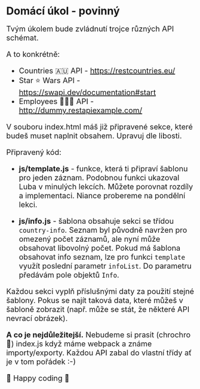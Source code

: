 # Domácí úkol - povinný

<span style="font-size: 20px">
Tvým úkolem bude zvládnutí trojce různých API schémat.

A to konkrétně:
- Countries 🇦🇺 API - https://restcountries.eu/
- Star ⭐ Wars API - https://swapi.dev/documentation#start
- Employees 👩🏽‍💻 API - http://dummy.restapiexample.com/

V souboru index.html máš již připravené sekce, které budeš muset naplnit obsahem. Upravuj dle libosti.

Připravený kód:
 - <b>js/template.js</b> - funkce, která ti připraví šablonu  pro jeden záznam. Podobnou funkci ukazoval Luba v minulých lekcích. Můžete porovnat rozdíly a implementaci. Niance probereme na pondělní lekci.

 - <b>js/info.js</b> - šablona obsahuje sekci se třídou `country-info`. Seznam byl původně navržen pro omezený počet záznamů, ale nyní může obsahovat libovolný počet. Pokud má šablona obsahovat info seznam, lze pro funkci `template` využít poslední parametr `infoList`. Do parametru předávám pole objektů `Info`.

Každou sekci vyplň příslušnými daty za použití stejné šablony. Pokus se najít taková data, které můžeš v šabloně zobrazit (např. může se stát, že některé API nevrací obrázek).

<b>A co je nejdůležitejší.</b> Nebudeme si prasit (chrochro 🐷) index.js když máme webpack a známe importy/exporty. Každou API zabal do vlastní třídy ať je v tom pořádek :-)

🎉 Happy coding 🎉
</span>